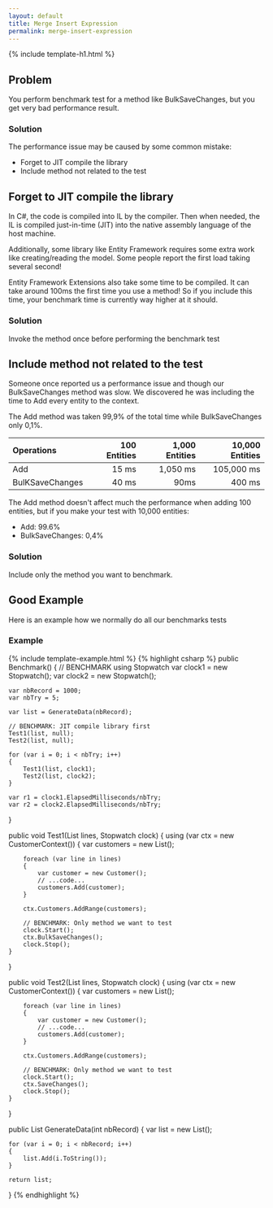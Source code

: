 ```yaml
---
layout: default
title: Merge Insert Expression
permalink: merge-insert-expression
---
```


{% include template-h1.html %}

## Problem
You perform benchmark test for a method like BulkSaveChanges, but you get very bad performance result.

### Solution
The performance issue may be caused by some common mistake:

- Forget to JIT compile the library
- Include method not related to the test



## Forget to JIT compile the library
In C#, the code is compiled into IL by the compiler. Then when needed, the IL is compiled just-in-time (JIT) into the native assembly language of the host machine.

Additionally, some library like Entity Framework requires some extra work like creating/reading the model. Some people report the first load taking several second!

Entity Framework Extensions also take some time to be compiled. It can take around 100ms the first time you use a method! So if you include this time, your benchmark time is currently way higher at it should.

### Solution
Invoke the method once before performing the benchmark test

## Include method not related to the test
Someone once reported us a performance issue and though our BulkSaveChanges method was slow. We discovered he was including the time to Add every entity to the context.

The Add method was taken 99,9% of the total time while BulkSaveChanges only 0,1%.


| Operations | 100 Entities | 1,000 Entities | 10,000 Entities |
| :--------- | -----------: | -------------: | --------------: |
| Add             | 15 ms        | 1,050 ms       | 105,000 ms      |
| BulKSaveChanges | 40 ms        | 90ms           | 400 ms     |


The Add method doesn't affect much the performance when adding 100 entities, but if you make your test with 10,000 entities:
 - Add: 99.6%
 - BulkSaveChanges: 0,4%

### Solution
Include only the method you want to benchmark.

## Good Example
Here is an example how we normally do all our benchmarks tests

### Example
{% include template-example.html %} 
{% highlight csharp %}
public Benchmark()
{
    // BENCHMARK using Stopwatch
    var clock1 = new Stopwatch();
    var clock2 = new Stopwatch();

    var nbRecord = 1000;
    var nbTry = 5;

    var list = GenerateData(nbRecord);

    // BENCHMARK: JIT compile library first
    Test1(list, null);
    Test2(list, null);
    
    for (var i = 0; i < nbTry; i++)
    {
        Test1(list, clock1);
        Test2(list, clock2);
    }

    var r1 = clock1.ElapsedMilliseconds/nbTry;
    var r2 = clock2.ElapsedMilliseconds/nbTry;
}

public void Test1(List<string> lines, Stopwatch clock)
{
    using (var ctx = new CustomerContext())
    {
        var customers = new List<Customer>();

        foreach (var line in lines)
        {
            var customer = new Customer();
            // ...code...
            customers.Add(customer);
        }

        ctx.Customers.AddRange(customers);

        // BENCHMARK: Only method we want to test
        clock.Start();
        ctx.BulkSaveChanges();
        clock.Stop();
    }
}

public void Test2(List<string> lines, Stopwatch clock)
{
    using (var ctx = new CustomerContext())
    {
        var customers = new List<Customer>();

        foreach (var line in lines)
        {
            var customer = new Customer();
            // ...code...
            customers.Add(customer);
        }

        ctx.Customers.AddRange(customers);

        // BENCHMARK: Only method we want to test
        clock.Start();
        ctx.SaveChanges();
        clock.Stop();
    }
}

public List<string> GenerateData(int nbRecord)
{
	var list = new List<string>();

	for (var i = 0; i < nbRecord; i++)
	{
		list.Add(i.ToString());
	}

	return list;
}
{% endhighlight %}

